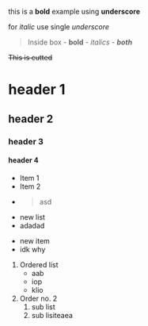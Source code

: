 this is a **bold** example using __underscore__ 

for *italic* use single _underscore_

> Inside box - **bold** - _italics_ - **_both_**

~~This is cutted~~

# header 1
## header 2
### header 3
#### header 4

- Item 1
- Item 2
- > asd
+ new list
+ adadad
* new item
* idk why

1. Ordered list
   - aab
   - iop
   - klio
3. Order no. 2
   1. sub list
   2. sub lisiteaea
